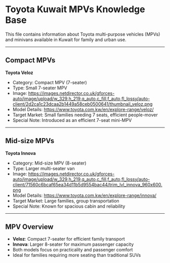 # Toyota Kuwait MPVs Knowledge Base

This file contains information about Toyota multi-purpose vehicles (MPVs) and minivans available in Kuwait for family and urban use.

---

## Compact MPVs

**Toyota Veloz**
- Category: Compact MPV (7-seater)
- Type: Small 7-seater MPV
- Image: https://images.netdirector.co.uk/gforces-auto/image/upload/w_329,h_219,q_auto,c_fill,f_auto,fl_lossy/auto-client/2d2ca1c23dcaa2b1449a58ceb0500641/thumbnail_veloz.png
- Model Details: https://www.toyota.com.kw/en/explore-range/veloz/
- Target Market: Small families needing 7 seats, efficient people-mover
- Special Note: Introduced as an efficient 7-seat mini-MPV

---

## Mid-size MPVs

**Toyota Innova**
- Category: Mid-size MPV (8-seater)
- Type: Larger multi-seater van
- Image: https://images.netdirector.co.uk/gforces-auto/image/upload/w_329,h_219,q_auto,c_fill,f_auto,fl_lossy/auto-client/71560c6bcaf65ea34d11b5d9554bac44/trim_lvl_innova_960x600.png
- Model Details: https://www.toyota.com.kw/en/explore-range/innova/
- Target Market: Large families, group transportation
- Special Note: Known for spacious cabin and reliability

---

## MPV Overview

- **Veloz**: Compact 7-seater for efficient family transport
- **Innova**: Larger 8-seater for maximum passenger capacity
- Both models focus on practicality and passenger comfort
- Ideal for families requiring more seating than traditional SUVs
